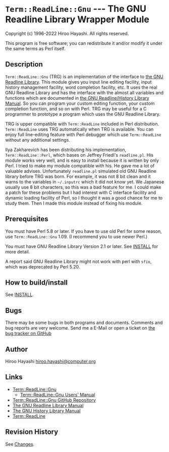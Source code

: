 # `Term::ReadLine::Gnu` --- The GNU Readline Library Wrapper Module

Copyright (c) 1996-2022 Hiroo Hayashi.  All rights reserved.

This program is free software; you can redistribute it and/or
modify it under the same terms as Perl itself.

## Description

`Term::ReadLine::Gnu` (TRG) is an implementation of the
interface to [the GNU Readline Library](https://tiswww.case.edu/php/chet/readline/rltop.html).  This module gives you
input line editing facility, input history management
facility, word completion facility, etc.  It uses the real GNU
Readline Library and has the interface with the almost all
variables and functions which are documented in [the GNU
Readline/History Library Manual](https://tiswww.case.edu/php/chet/readline/rltop.html).  So you can program your custom
editing function, your custom completion function, and so on
with Perl.  TRG may be useful for a C programmer to prototype
a program which uses the GNU Readline Library.

TRG is upper compatible with `Term::ReadLine` included in Perl
distribution.  `Term::ReadLine` uses TRG automatically when TRG
is available.  You can enjoy full line-editing feature with
Perl debugger which use `Term::ReadLine` without any additional settings.

Ilya Zakharevich has been distributing his implementation,
`Term::ReadLine::Perl`, which bases on Jeffrey Friedl's
`readline.pl`.  His module works very well, and is easy to
install because it is written by only Perl.  I tried to
make my module compatible with his.  He gave me a lot of valuable advises.
Unfortunately `readline.pl` simulated old GNU Readline
library before TRG was born.  For example, it was not 8 bit
clean and it warns to the variables in `~/.inputrc` which it did
not know yet.  We Japanese usually use 8 bit characters, so
this was a bad feature for me.  I could make a patch for these
problems but I had interest with C interface facility and
dynamic loading facility of Perl, so I thought it was a good
chance for me to study them.  Then I made this module instead
of fixing his module.

## Prerequisites

You must have Perl 5.8 or later.  If you have to use old Perl
for some reason, use `Term::ReadLine::Gnu` 1.09.  (I recommend
you to use newer Perl.)

You must have GNU Readline Library Version 2.1 or later.  See
[INSTALL](./INSTALL.md) for more detail.

A report said GNU Readline Library might not work with perl with
`sfio`, which was deprecated by Perl 5.20.

## How to build/install

See [INSTALL](./INSTALL.md).

## Bugs

There may be some bugs in both programs and documents.
Comments and bug reports are very welcome. Send me a E-Mail or
open a ticket on [the bug tracker on GitHub](https://github.com/hirooih/perl-trg/issues)

## Author

Hiroo Hayashi <hiroo.hayashi@computer.org>

## Links

- [Term::ReadLine::Gnu](https://metacpan.org/dist/Term-ReadLine-Gnu)
    - [Term::ReadLine::Gnu Users' Manual](https://metacpan.org/pod/Term::ReadLine::Gnu)
- [Term::ReadLine::Gnu GitHub Repository](https://github.com/hirooih/perl-trg)
- [The GNU Readline Library Manual](https://tiswww.cwru.edu/php/chet/readline/readline.html)
- [The GNU History Library Manual](https://tiswww.cwru.edu/php/chet/readline/history.html)
- [Term::ReadLine](https://metacpan.org/dist/Term-ReadLine)

## Revision History

See [Changes](./Changes).
